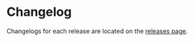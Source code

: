 # Changelog

Changelogs for each release are located on the [releases page](https://github.com/google-github-actions/auth/releases).

